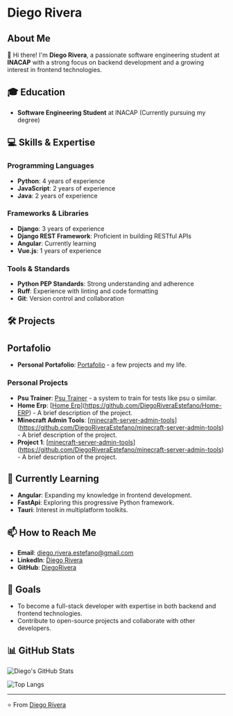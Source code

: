 # Diego Rivera

## About Me

👋 Hi there! I'm **Diego Rivera**, a passionate software engineering student at **INACAP** with a strong focus on backend development and a growing interest in frontend technologies.

## 🎓 Education
- **Software Engineering Student** at INACAP (Currently pursuing my degree)

## 💻 Skills & Expertise

### Programming Languages
- **Python**: 4 years of experience
- **JavaScript**: 2 years of experience
- **Java**: 2 years of experience

### Frameworks & Libraries
- **Django**: 3 years of experience
- **Django REST Framework**: Proficient in building RESTful APIs
- **Angular**: Currently learning
- **Vue.js**: 1 years of experience

### Tools & Standards
- **Python PEP Standards**: Strong understanding and adherence
- **Ruff**: Experience with linting and code formatting
- **Git**: Version control and collaboration

## 🛠️ Projects

## Portafolio
- **Personal Portafolio**: [Portafolio](link) - a few projects and my life.

### Personal Projects
- **Psu Trainer**: [Psu Trainer](https://github.com/DiegoRiveraEstefano/Psu-Trainer) - a system to train for tests like psu o similar. 
- **Home Erp**: [[Home Erp](link)](https://github.com/DiegoRiveraEstefano/Home-ERP) - A brief description of the project.
- **Minecraft Admin Tools**: [[minecraft-server-admin-tools](link)](https://github.com/DiegoRiveraEstefano/minecraft-server-admin-tools) - A brief description of the project.
- **Project 1**: [[minecraft-server-admin-tools](link)](https://github.com/DiegoRiveraEstefano/minecraft-server-admin-tools) - A brief description of the project.


## 🌱 Currently Learning
- **Angular**: Expanding my knowledge in frontend development.
- **FastApi**: Exploring this progressive Python framework.
- **Tauri**: Interest in multiplatform toolkits.

## 📫 How to Reach Me
- **Email**: [diego.rivera.estefano@gmail.com](mailto:diego.rivera.estefano@gmail.com)
- **LinkedIn**: [Diego Rivera](www.linkedin.com/in/diego-rivera-6b45b7294)
- **GitHub**: [DiegoRivera](https://github.com/DiegoRiveraEstefano)

## 🚀 Goals
- To become a full-stack developer with expertise in both backend and frontend technologies.
- Contribute to open-source projects and collaborate with other developers.

## 📊 GitHub Stats

![Diego's GitHub Stats](https://github-readme-stats.vercel.app/api?username=DiegoRiveraEstefano&show_icons=true&theme=radical)

![Top Langs](https://github-readme-stats.vercel.app/api/top-langs/?username=DiegoRiveraEstefano&layout=compact&theme=radical)

---

⭐️ From [Diego Rivera](https://github.com/DiegoRiveraEstefano)

<!---
DiegoRiveraEstefano/DiegoRiveraEstefano is a ✨ special ✨ repository because its `README.md` (this file) appears on your GitHub profile.
You can click the Preview link to take a look at your changes.
--->
